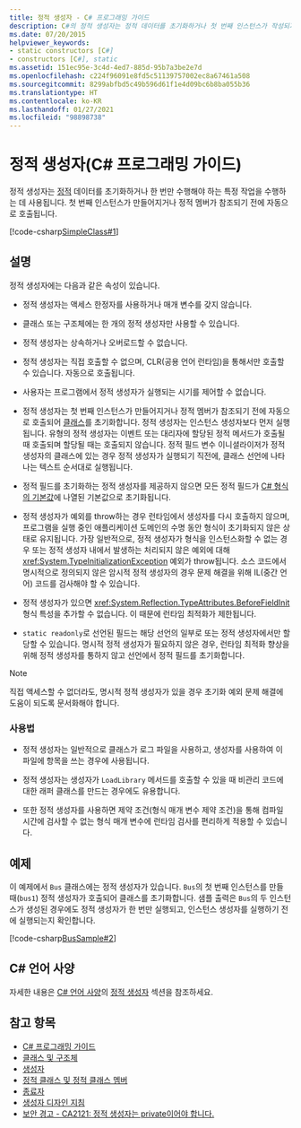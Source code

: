 ```yaml
---
title: 정적 생성자 - C# 프로그래밍 가이드
description: C#의 정적 생성자는 정적 데이터를 초기화하거나 첫 번째 인스턴스가 작성되거나 정적 멤버가 참조되기 전에 한 번만 수행되는 작업을 수행합니다.
ms.date: 07/20/2015
helpviewer_keywords:
- static constructors [C#]
- constructors [C#], static
ms.assetid: 151ec95e-3c4d-4ed7-885d-95b7a3be2e7d
ms.openlocfilehash: c224f96091e8fd5c51139757002ec8a67461a508
ms.sourcegitcommit: 8299abfbd5c49b596d61f1e4d09bc6b8ba055b36
ms.translationtype: HT
ms.contentlocale: ko-KR
ms.lasthandoff: 01/27/2021
ms.locfileid: "98898738"
---
```

# <a name="static-constructors-c-programming-guide"></a>정적 생성자(C# 프로그래밍 가이드)

정적 생성자는 [정적](../../language-reference/keywords/static.md) 데이터를 초기화하거나 한 번만 수행해야 하는 특정 작업을 수행하는 데 사용됩니다. 첫 번째 인스턴스가 만들어지거나 정적 멤버가 참조되기 전에 자동으로 호출됩니다.  
  
 [!code-csharp[SimpleClass#1](snippets/static-constructors/Program.cs#1)]

## <a name="remarks"></a>설명

정적 생성자에는 다음과 같은 속성이 있습니다.  
  
- 정적 생성자는 액세스 한정자를 사용하거나 매개 변수를 갖지 않습니다.  

- 클래스 또는 구조체에는 한 개의 정적 생성자만 사용할 수 있습니다.

- 정적 생성자는 상속하거나 오버로드할 수 없습니다.

- 정적 생성자는 직접 호출할 수 없으며, CLR(공용 언어 런타임)을 통해서만 호출할 수 있습니다. 자동으로 호출됩니다.

- 사용자는 프로그램에서 정적 생성자가 실행되는 시기를 제어할 수 없습니다.
  
- 정적 생성자는 첫 번째 인스턴스가 만들어지거나 정적 멤버가 참조되기 전에 자동으로 호출되어 [클래스](../../language-reference/keywords/class.md)를 초기화합니다. 정적 생성자는 인스턴스 생성자보다 먼저 실행됩니다. 유형의 정적 생성자는 이벤트 또는 대리자에 할당된 정적 메서드가 호출될 때 호출되며 할당될 때는 호출되지 않습니다. 정적 필드 변수 이니셜라이저가 정적 생성자의 클래스에 있는 경우 정적 생성자가 실행되기 직전에, 클래스 선언에 나타나는 텍스트 순서대로 실행됩니다.

- 정적 필드를 초기화하는 정적 생성자를 제공하지 않으면 모든 정적 필드가 [C# 형식의 기본값](../../language-reference/builtin-types/default-values.md)에 나열된 기본값으로 초기화됩니다.
  
- 정적 생성자가 예외를 throw하는 경우 런타임에서 생성자를 다시 호출하지 않으며, 프로그램을 실행 중인 애플리케이션 도메인의 수명 동안 형식이 초기화되지 않은 상태로 유지됩니다. 가장 일반적으로, 정적 생성자가 형식을 인스턴스화할 수 없는 경우 또는 정적 생성자 내에서 발생하는 처리되지 않은 예외에 대해 <xref:System.TypeInitializationException> 예외가 throw됩니다. 소스 코드에서 명시적으로 정의되지 않은 암시적 정적 생성자의 경우 문제 해결을 위해 IL(중간 언어) 코드를 검사해야 할 수 있습니다.

- 정적 생성자가 있으면 <xref:System.Reflection.TypeAttributes.BeforeFieldInit> 형식 특성을 추가할 수 없습니다. 이 때문에 런타임 최적화가 제한됩니다.

- `static readonly`로 선언된 필드는 해당 선언의 일부로 또는 정적 생성자에서만 할당할 수 있습니다. 명시적 정적 생성자가 필요하지 않은 경우, 런타임 최적화 향상을 위해 정적 생성자를 통하지 않고 선언에서 정적 필드를 초기화합니다.

> [!Note]
> 직접 액세스할 수 없더라도, 명시적 정적 생성자가 있을 경우 초기화 예외 문제 해결에 도움이 되도록 문서화해야 합니다.

### <a name="usage"></a>사용법

- 정적 생성자는 일반적으로 클래스가 로그 파일을 사용하고, 생성자를 사용하여 이 파일에 항목을 쓰는 경우에 사용됩니다.  
- 정적 생성자는 생성자가 `LoadLibrary` 메서드를 호출할 수 있을 때 비관리 코드에 대한 래퍼 클래스를 만드는 경우에도 유용합니다.  

- 또한 정적 생성자를 사용하면 제약 조건(형식 매개 변수 제약 조건)을 통해 컴파일 시간에 검사할 수 없는 형식 매개 변수에 런타임 검사를 편리하게 적용할 수 있습니다.

## <a name="example"></a>예제

 이 예제에서 `Bus` 클래스에는 정적 생성자가 있습니다. `Bus`의 첫 번째 인스턴스를 만들 때(`bus1`) 정적 생성자가 호출되어 클래스를 초기화합니다. 샘플 출력은 `Bus`의 두 인스턴스가 생성된 경우에도 정적 생성자가 한 번만 실행되고, 인스턴스 생성자를 실행하기 전에 실행되는지 확인합니다.  
  
 [!code-csharp[BusSample#2](snippets/static-constructors/Program.cs#2)]

## <a name="c-language-specification"></a>C# 언어 사양

자세한 내용은 [C# 언어 사양](~/_csharplang/spec/introduction.md)의 [정적 생성자](~/_csharplang/spec/classes.md#static-constructors) 섹션을 참조하세요.
  
## <a name="see-also"></a>참고 항목

- [C# 프로그래밍 가이드](../index.md)
- [클래스 및 구조체](./index.md)
- [생성자](./constructors.md)
- [정적 클래스 및 정적 클래스 멤버](./static-classes-and-static-class-members.md)
- [종료자](./destructors.md)
- [생성자 디자인 지침](../../../standard/design-guidelines/constructor.md#type-constructor-guidelines)
- [보안 경고 - CA2121: 정적 생성자는 private이어야 합니다.](/visualstudio/code-quality/ca2121-static-constructors-should-be-private)

